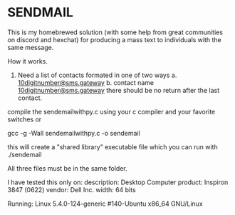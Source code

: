 # SENDMAIL

This is my homebrewed solution (with some help from great communities on discord and hexchat) for producing a mass text to individuals with the same message.

How it works.

1. Need a list of contacts formated in one of two ways
  a. 10digitnumber@sms.gateway
  b. contact name <10digitnumber@sms.gateway>
there should be no return after the last contact.

compile the sendemailwithpy.c using your c compiler and your favorite switches or 

gcc -g -Wall sendemailwithpy.c -o sendemail

this will create a "shared library" executable file which you can run with ./sendemail

All three files must be in the same folder.

I have tested this only on:
description: Desktop Computer
    product: Inspiron 3847 (0622)
     vendor: Dell Inc.
      width: 64 bits

Running:
Linux 5.4.0-124-generic 
      #140-Ubuntu
      x86_64
      GNU/Linux
